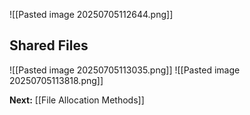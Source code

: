 
![[Pasted image 20250705112644.png]]
## Shared Files
![[Pasted image 20250705113035.png]]
![[Pasted image 20250705113818.png]]

**Next:** [[File Allocation Methods]]


